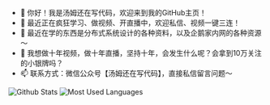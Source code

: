 - 👋 你好！我是汤姆还在写代码，欢迎来到我的GitHub主页！
- 👀 最近正在疯狂学习、做视频、开直播中，欢迎私信、视频一键三连！
- 🌱 最近在学的东西是分布式系统设计的各种资料，以及企鹅家内网的各种资源～
- 💞️ 我想做十年视频，做十年直播，坚持十年，会发生什么呢？会拿到10万关注的小银牌吗？
- 📫 联系方式：微信公众号【汤姆还在写代码】，直接私信留言问题～

![Github Stats](https://github-readme-stats.vercel.app/api?username=tomstillcoding-lab&show_icons=true&theme=dark&count_private=true)
![Most Used Languages](https://github-readme-stats.vercel.app/api/top-langs/?username=tomstillcoding-lab&theme=dark&layout=compact)

